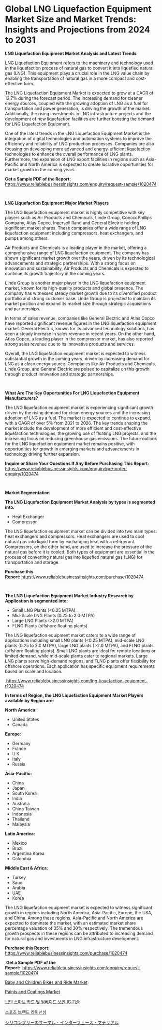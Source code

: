 <p><h1>Global LNG Liquefaction Equipment Market Size and Market Trends: Insights and Projections from 2024 to 2031</h1></p><p><strong>LNG Liquefaction Equipment Market Analysis and Latest Trends</strong></p>
<p><p>LNG Liquefaction Equipment refers to the machinery and technology used in the liquefaction process of natural gas to convert it into liquefied natural gas (LNG). This equipment plays a crucial role in the LNG value chain by enabling the transportation of natural gas in a more compact and cost-effective form.</p><p>The LNG Liquefaction Equipment Market is expected to grow at a CAGR of 12.7% during the forecast period. The increasing demand for cleaner energy sources, coupled with the growing adoption of LNG as a fuel for transportation and power generation, is driving the growth of the market. Additionally, the rising investments in LNG infrastructure projects and the development of new liquefaction facilities are further boosting the demand for LNG Liquefaction Equipment.</p><p>One of the latest trends in the LNG Liquefaction Equipment Market is the integration of digital technologies and automation systems to improve the efficiency and reliability of LNG production processes. Companies are also focusing on developing more advanced and energy-efficient liquefaction technologies to enhance the overall performance of LNG plants. Furthermore, the expansion of LNG export facilities in regions such as Asia-Pacific and North America is expected to create lucrative opportunities for market growth in the coming years.</p></p>
<p><strong>Get a Sample PDF of the Report:&nbsp;</strong> <a href="https://www.reliablebusinessinsights.com/enquiry/request-sample/1020474">https://www.reliablebusinessinsights.com/enquiry/request-sample/1020474</a></p>
<p>&nbsp;</p>
<p><strong>LNG Liquefaction Equipment Major Market Players</strong></p>
<p><p>The LNG liquefaction equipment market is highly competitive with key players such as Air Products and Chemicals, Linde Group, ConocoPhillips Company, Atlas Copco, Ingersoll Rand and General Electric holding significant market shares. These companies offer a wide range of LNG liquefaction equipment including compressors, heat exchangers, and pumps among others.</p><p>Air Products and Chemicals is a leading player in the market, offering a comprehensive range of LNG liquefaction equipment. The company has shown significant market growth over the years, driven by its technological advancements and strategic partnerships. With a strong focus on innovation and sustainability, Air Products and Chemicals is expected to continue its growth trajectory in the coming years.</p><p>Linde Group is another major player in the LNG liquefaction equipment market, known for its high-quality products and global presence. The company has witnessed steady market growth due to its diversified product portfolio and strong customer base. Linde Group is projected to maintain its market position and expand its market size through strategic acquisitions and partnerships.</p><p>In terms of sales revenue, companies like General Electric and Atlas Copco have reported significant revenue figures in the LNG liquefaction equipment market. General Electric, known for its advanced technology solutions, has seen a steady increase in sales revenue in recent years. On the other hand, Atlas Copco, a leading player in the compressor market, has also reported strong sales revenue due to its innovative products and services.</p><p>Overall, the LNG liquefaction equipment market is expected to witness substantial growth in the coming years, driven by increasing demand for LNG as a clean energy source. Companies like Air Products and Chemicals, Linde Group, and General Electric are poised to capitalize on this growth through product innovation and strategic partnerships.</p></p>
<p>&nbsp;</p>
<p><strong>What Are The Key Opportunities For LNG Liquefaction Equipment Manufacturers?</strong></p>
<p><p>The LNG liquefaction equipment market is experiencing significant growth driven by the rising demand for clean energy sources and the increasing adoption of LNG as a fuel. The market is expected to continue to expand, with a CAGR of over 5% from 2021 to 2026. The key trends shaping the market include the development of more efficient and cost-effective liquefaction technologies, the growing use of floating LNG projects, and the increasing focus on reducing greenhouse gas emissions. The future outlook for the LNG liquefaction equipment market remains positive, with opportunities for growth in emerging markets and advancements in technology driving further expansion.</p></p>
<p><strong>Inquire or Share Your Questions If Any Before Purchasing This Report:</strong> <a href="https://www.reliablebusinessinsights.com/enquiry/pre-order-enquiry/1020474">https://www.reliablebusinessinsights.com/enquiry/pre-order-enquiry/1020474</a></p>
<p>&nbsp;</p>
<p><strong>Market Segmentation</strong></p>
<p><strong>The LNG Liquefaction Equipment Market Analysis by types is segmented into:</strong></p>
<p><ul><li>Heat Exchanger</li><li>Compressor</li></ul></p>
<p><p>The LNG liquefaction equipment market can be divided into two main types: heat exchangers and compressors. Heat exchangers are used to cool natural gas into liquid form by exchanging heat with a refrigerant. Compressors, on the other hand, are used to increase the pressure of the natural gas before it is cooled. Both types of equipment are essential in the process of converting natural gas into liquefied natural gas (LNG) for transportation and storage.</p></p>
<p><strong>Purchase this Report:&nbsp;</strong><a href="https://www.reliablebusinessinsights.com/purchase/1020474">https://www.reliablebusinessinsights.com/purchase/1020474</a></p>
<p>&nbsp;</p>
<p><strong>The LNG Liquefaction Equipment Market Industry Research by Application is segmented into:</strong></p>
<p><ul><li>Small LNG Plants (<0.25 MTPA)</li><li>Mid-Scale LNG Plants (0.25 to 2.0 MTPA)</li><li>Large LNG Plants (>2.0 MTPA)</li><li>FLNG Plants (offshore floating plants)</li></ul></p>
<p><p>The LNG liquefaction equipment market caters to a wide range of applications including small LNG plants (<0.25 MTPA), mid-scale LNG plants (0.25 to 2.0 MTPA), large LNG plants (>2.0 MTPA), and FLNG plants (offshore floating plants). Small LNG plants are ideal for remote locations or limited demand, while mid-scale plants cater to regional markets. Large LNG plants serve high-demand regions, and FLNG plants offer flexibility for offshore operations. Each application has specific equipment requirements based on scale and location.</p></p>
<p><a href="https://www.reliablebusinessinsights.com/lng-liquefaction-equipment-r1020474">&nbsp;https://www.reliablebusinessinsights.com/lng-liquefaction-equipment-r1020474</a></p>
<p><strong>In terms of Region, the LNG Liquefaction Equipment Market Players available by Region are:</strong></p>
<p>
    <p> <strong> North America: </strong>
        <ul>
            <li>United States</li>
            <li>Canada</li>
        </ul>
        </p> 
    <p> <strong> Europe: </strong>
        <ul>
            <li>Germany</li>
            <li>France</li>
            <li>U.K.</li>
            <li>Italy</li>
            <li>Russia</li>
        </ul>
        </p> 
    <p> <strong> Asia-Pacific: </strong>
        <ul>
            <li>China</li>
            <li>Japan</li>
            <li>South Korea</li>
            <li>India</li>
            <li>Australia</li>
            <li>China Taiwan</li>
            <li>Indonesia</li>
            <li>Thailand</li>
            <li>Malaysia</li>
        </ul>
        </p> 
    <p> <strong> Latin America: </strong>
        <ul>
            <li>Mexico</li>
            <li>Brazil</li>
            <li>Argentina Korea</li>
            <li>Colombia</li>
        </ul>
        </p> 
    <p> <strong> Middle East & Africa: </strong>
        <ul>
            <li>Turkey</li>
            <li>Saudi</li>
            <li>Arabia</li>
            <li>UAE</li>
            <li>Korea</li>
        </ul>
    </p>
    </p>
<p><p>The LNG liquefaction equipment market is expected to witness significant growth in regions including North America, Asia-Pacific, Europe, the USA, and China. Among these regions, Asia-Pacific and North America are expected to dominate the market, with an estimated market share percentage valuation of 35% and 30% respectively. The tremendous growth prospects in these regions can be attributed to increasing demand for natural gas and investments in LNG infrastructure development.</p></p>
<p><strong>Purchase this Report: </strong><a href="https://www.reliablebusinessinsights.com/purchase/1020474">https://www.reliablebusinessinsights.com/purchase/1020474</a></p>
<p>&nbsp;<strong>Get a Sample PDF of the Report:&nbsp;&nbsp;</strong><a href="https://www.reliablebusinessinsights.com/enquiry/request-sample/1020474">https://www.reliablebusinessinsights.com/enquiry/request-sample/1020474</a></p>
<p><strong></strong></p>
<p><p><a href="https://issuu.com/reportprime-2/docs/baby-and-children-bikes-and-ride-market-size-2030.">Baby and Children Bikes and Ride Market</a></p><p><a href="https://github.com/mharielmesa/Market-Research-Report-List-3/blob/main/paints-and-coatings-market.md">Paints and Coatings Market</a></p><p><a href="https://github.com/brendon65677/Market-Research-Report-List-1/blob/main/366712180696.md">보안 스마트 카드 및 임베디드 보안 IC 기술</a></p><p><a href="https://github.com/OwenHamiytll568745/Market-Research-Report-List-1/blob/main/244601880695.md">스포츠 브랜드 라이선싱</a></p><p><a href="https://github.com/lily-u-genius/Market-Research-Report-List-1/blob/main/615148487781.md">シリコンフリーのサーマル・インターフェース・マテリアル</a></p></p>